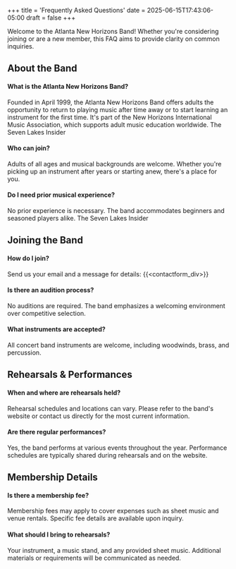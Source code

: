 +++
title = 'Frequently Asked Questions'
date = 2025-06-15T17:43:06-05:00
draft = false
+++


Welcome to the Atlanta New Horizons Band! Whether you're considering joining or are a new member, this FAQ aims to provide clarity on common inquiries.

## About the Band
#### What is the Atlanta New Horizons Band?
Founded in April 1999, the Atlanta New Horizons Band offers adults the opportunity to return to playing music after time away or to start learning an instrument for the first time. It's part of the New Horizons International Music Association, which supports adult music education worldwide.​
The Seven Lakes Insider

#### Who can join?
Adults of all ages and musical backgrounds are welcome. Whether you're picking up an instrument after years or starting anew, there's a place for you.​

#### Do I need prior musical experience?
No prior experience is necessary. The band accommodates beginners and seasoned players alike.​
The Seven Lakes Insider

## Joining the Band
#### How do I join?
Send us your email and a message for details:
{{<contactform_div>}}

#### Is there an audition process?
No auditions are required. The band emphasizes a welcoming environment over competitive selection.​


#### What instruments are accepted?
All concert band instruments are welcome, including woodwinds, brass, and percussion.​

 ## Rehearsals & Performances
#### When and where are rehearsals held?
Rehearsal schedules and locations can vary. Please refer to the band's website or contact us directly for the most current information.​

#### Are there regular performances?
Yes, the band performs at various events throughout the year. Performance schedules are typically shared during rehearsals and on the website.​

## Membership Details
#### Is there a membership fee?
Membership fees may apply to cover expenses such as sheet music and venue rentals. Specific fee details are available upon inquiry.​

#### What should I bring to rehearsals?
Your instrument, a music stand, and any provided sheet music. Additional materials or requirements will be communicated as needed.​



